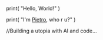 print( "Hello, World!" )

print( "I'm [Pietro](https://pietroty.github.io/PietroTy/), who r u?" )

//Building a utopia with AI and code...
